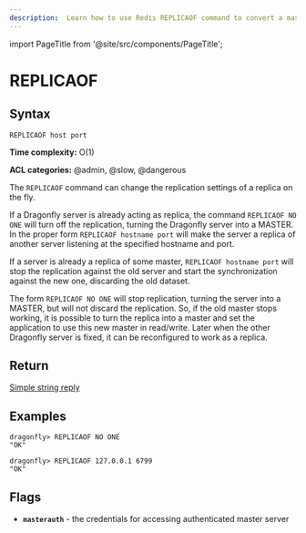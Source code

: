 ```yaml
---
description:  Learn how to use Redis REPLICAOF command to convert a master instance into its replicas.
---
```


import PageTitle from '@site/src/components/PageTitle';

# REPLICAOF

<PageTitle title="Redis REPLICAOF Command (Documentation) | Dragonfly" />

## Syntax

    REPLICAOF host port

**Time complexity:** O(1)

**ACL categories:** @admin, @slow, @dangerous

The `REPLICAOF` command can change the replication settings of a replica on the fly.

If a Dragonfly server is already acting as replica, the command `REPLICAOF NO ONE` will turn off the replication, turning the Dragonfly server into a MASTER.
In the proper form `REPLICAOF hostname port` will make the server a replica of another server listening at the specified hostname and port.

If a server is already a replica of some master, `REPLICAOF hostname port` will stop the replication against the old server and start the synchronization against the new one, discarding the old dataset.

The form `REPLICAOF NO ONE` will stop replication, turning the server into a MASTER, but will not discard the replication.
So, if the old master stops working, it is possible to turn the replica into a master and set the application to use this new master in read/write.
Later when the other Dragonfly server is fixed, it can be reconfigured to work as a replica.

## Return

[Simple string reply](https://redis.io/docs/reference/protocol-spec/#simple-strings)

## Examples

```
dragonfly> REPLICAOF NO ONE
"OK"

dragonfly> REPLICAOF 127.0.0.1 6799
"OK"
```
## Flags
* **`masterauth`** - the credentials for accessing authenticated master server
